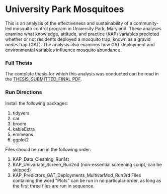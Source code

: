 # University Park Mosquitoes


This is an analysis of the effectiveness and sustainability of a community-led mosquito control program in University Park, Maryland. These analyses examine what knowledge, attitude, and practice (KAP) variables predicted whether or not residents deployed a mosquito trap, known as a gravid *aedes* trap (GAT). The analysis also examines how GAT deployment and environmental variables influence mosquito abundance. 

### Full Thesis 
The complete thesis for which this analysis was conducted can be read in the [THESIS_SUBMITTED_FINAL PDF](./Thesis_SUBMITTED_FINAL.pdf). 

### Run Directions 
Install the following packages:
1) tidyvers
2) car
3) broom
4) kableExtra
5) emmeans
6) ggplot2

Files should be run in the following order:
1) KAP_Data_Cleaning_Run1st
2) KAP_Univariate_Screen_Run2nd (non-essential screening script, can be skipped)
3) KAP_Predictors_GAT_Deployments_MultivarMod_Run3rd
Files containing the word "Plots" can be run in no particular order, as long as the first three files are run in sequence. 